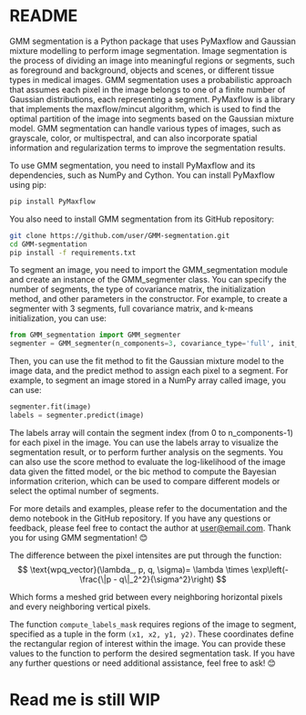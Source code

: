 # README

GMM segmentation is a Python package that uses PyMaxflow and Gaussian mixture modelling to perform image segmentation. Image segmentation is the process of dividing an image into meaningful regions or segments, such as foreground and background, objects and scenes, or different tissue types in medical images. GMM segmentation uses a probabilistic approach that assumes each pixel in the image belongs to one of a finite number of Gaussian distributions, each representing a segment. PyMaxflow is a library that implements the maxflow/mincut algorithm, which is used to find the optimal partition of the image into segments based on the Gaussian mixture model. GMM segmentation can handle various types of images, such as grayscale, color, or multispectral, and can also incorporate spatial information and regularization terms to improve the segmentation results.

To use GMM segmentation, you need to install PyMaxflow and its dependencies, such as NumPy and Cython. You can install PyMaxflow using pip:

```bash
pip install PyMaxflow
```

You also need to install GMM segmentation from its GitHub repository:

```bash
git clone https://github.com/user/GMM-segmentation.git
cd GMM-segmentation
pip install -f requirements.txt
```

To segment an image, you need to import the GMM_segmentation module and create an instance of the GMM_segmenter class. You can specify the number of segments, the type of covariance matrix, the initialization method, and other parameters in the constructor. For example, to create a segmenter with 3 segments, full covariance matrix, and k-means initialization, you can use:

```python
from GMM_segmentation import GMM_segmenter
segmenter = GMM_segmenter(n_components=3, covariance_type='full', init_params='kmeans')
```

Then, you can use the fit method to fit the Gaussian mixture model to the image data, and the predict method to assign each pixel to a segment. For example, to segment an image stored in a NumPy array called image, you can use:

```python
segmenter.fit(image)
labels = segmenter.predict(image)
```

The labels array will contain the segment index (from 0 to n_components-1) for each pixel in the image. You can use the labels array to visualize the segmentation result, or to perform further analysis on the segments. You can also use the score method to evaluate the log-likelihood of the image data given the fitted model, or the bic method to compute the Bayesian information criterion, which can be used to compare different models or select the optimal number of segments.

For more details and examples, please refer to the documentation and the demo notebook in the GitHub repository. If you have any questions or feedback, please feel free to contact the author at user@email.com. Thank you for using GMM segmentation! 😊


The difference between the pixel intensites are put through the function:
$$
\text{wpq_vector}(\lambda_, p, q, \sigma)= \lambda \times \exp\left(-\frac{\|p - q\|_2^2}{\sigma^2}\right)
$$

Which forms a meshed grid between every neighboring horizontal pixels and every neighboring vertical pixels. 

The function `compute_labels_mask` requires regions of the image to segment, specified as a tuple in the form `(x1, x2, y1, y2)`. These coordinates define the rectangular region of interest within the image. You can provide these values to the function to perform the desired segmentation task. If you have any further questions or need additional assistance, feel free to ask! 😊

# Read me is still WIP

